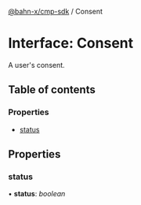 [@bahn-x/cmp-sdk](docs/api/README.md) / Consent

# Interface: Consent

A user's consent.

## Table of contents

### Properties

- [status](docs/api/interfaces/consent.md#status)

## Properties

### status

• **status**: *boolean*
